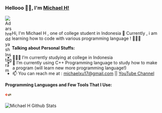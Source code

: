 ### Hellooo 👋🏽, I'm [Michael H!](https://github.com/michaelh17) 

<a href="https://www.instagram.com/michaelxu_/">
  <img align="left" alt="Adarshreddyash Instagram" width="22px" src="https://cdn.jsdelivr.net/npm/simple-icons@v3/icons/instagram.svg" />
</a>
<br />
<br />

Hi, I'm Michael H , one of college student in Indonesia 🚀 Currently , i am learning how to code with various programming language ! 👨🏽‍💻
  
**Talking about Personal Stuffs:**

- 👨🏽‍💻 I’m currently studying at college in Indonesia
- 🌱 I’m currently using C++ Programming language to study how to make a program (will learn new more programming language!)
- 📫 You can reach me at : michaelxu17@gmail.com || [YouTube Channel](http://www.youtube.com/michaelxu/)

**Programming Languages and Few Tools That I Use:**  

<code><img height="20" src="https://raw.githubusercontent.com/github/explore/80688e429a7d4ef2fca1e82350fe8e3517d3494d/topics/git/git.png"></code>




![Michael H Github Stats](https://github-readme-stats.vercel.app/api?username=michaelh17&show_icons=true&hide_border=true)
